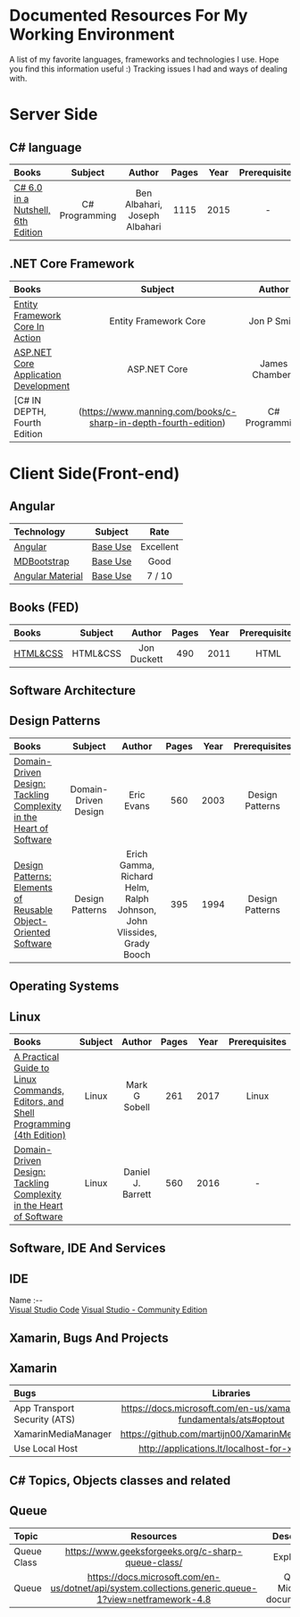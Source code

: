 # Documented Resources For My Working Environment

A list of my favorite languages, frameworks and technologies I use.
Hope you find this information useful :)
Tracking issues I had and ways of dealing with.

# Server Side 

## C# language
Books | Subject | Author | Pages | Year | Prerequisites | Rate
:-- | :--: | :--: | :--: | :--: | :--: | :--:
[C# 6.0 in a Nutshell, 6th Edition](https://www.oreilly.com/library/view/c-60-in/9781491927090/) | C# Programming | Ben Albahari, Joseph Albahari | 1115 | 2015 | - | 7 / 10 |


## .NET Core Framework 
Books | Subject | Author | Pages | Year | Prerequisites | Rate
:-- | :--: | :--: | :--: | :--: | :--: | :--:
[Entity Framework Core In Action](https://www.manning.com/books/entity-framework-core-in-action) | Entity Framework Core | Jon P Smith | 462 | 2018 | Entity Framework | 8.5 / 10  |
[ASP.NET Core Application Development](https://www.amazon.com/ASP-NET-Core-Application-Development-application/dp/1509304061) | ASP.NET Core | James Chambers | 486 | 2016 | .NET | 6 / 10 |
[C# IN DEPTH, Fourth Edition |(https://www.manning.com/books/c-sharp-in-depth-fourth-edition) | C# Programming | Jon Skeet | 496 | 2019 | 7.5 / 10

# Client Side(Front-end)
## Angular
Technology | Subject | Rate  
:-- | :--: | :--: 
[Angular](https://angular.io/) | [Base Use](https://angular.io/tutorial) | Excellent
[MDBootstrap](https://mdbootstrap.com/) | [Base Use](https://mdbootstrap.com/docs/angular/) | Good |
[Angular Material](https://material.angular.io/) | [Base Use](https://material.angular.io/components/categories) | 7 / 10 |
## Books (FED)
Books | Subject | Author | Pages | Year | Prerequisites | Rate
:-- | :--: | :--: | :--: | :--: | :--: | :--:
[HTML&CSS](http://www.htmlandcssbook.com/) | HTML&CSS | Jon Duckett | 490 | 2011 | HTML | 7.5 / 10 |


## Software Architecture
## Design Patterns
Books | Subject | Author | Pages | Year | Prerequisites | Rate
:-- | :--: | :--: | :--: | :--: | :--: | :--:
[Domain-Driven Design: Tackling Complexity in the Heart of Software](https://www.amazon.com/Domain-Driven-Design-Tackling-Complexity-Software/dp/0321125215/ref=sr_1_1?ie=UTF8&qid=1548796859&sr=8-1&keywords=domain+driven+design+eric+evans) | Domain-Driven Design | Eric Evans | 560 | 2003 | Design Patterns | 8.5 / 10 |
[Design Patterns: Elements of Reusable Object-Oriented Software](https://www.amazon.com/Design-Patterns-Elements-Reusable-Object-Oriented/dp/0201633612) | Design Patterns | Erich Gamma, Richard Helm, Ralph Johnson, John Vlissides, Grady Booch | 395  | 1994 | Design Patterns | 7 / 10 |


## Operating Systems
## Linux
Books | Subject | Author | Pages | Year | Prerequisites | Rate
:-- | :--: | :--: | :--: | :--: | :--: | :--:
[A Practical Guide to Linux Commands, Editors, and Shell Programming (4th Edition) ](https://www.amazon.com/Practical-Guide-Commands-Editors-Programming/dp/0134774604) | Linux | Mark G Sobell | 261 | 2017 | Linux | 7.5 / 10 |
[Domain-Driven Design: Tackling Complexity in the Heart of Software](https://www.oreilly.com/library/view/linux-pocket-guide/9781491927557/) | Linux | Daniel J. Barrett | 560 | 2016 | - | 7 / 10 |

## Software, IDE And Services
## IDE
Name 
:--  
[Visual Studio Code](https://code.visualstudio.com/download)
[Visual Studio - Community Edition](https://visualstudio.microsoft.com/downloads/)

## Xamarin, Bugs And Projects
## Xamarin
Bugs | Libraries
:--  | :--: |
App Transport Security (ATS) | https://docs.microsoft.com/en-us/xamarin/ios/app-fundamentals/ats#optout
XamarinMediaManager | https://github.com/martijn00/XamarinMediaManager
Use Local Host | http://applications.lt/localhost-for-xamarin/

## C# Topics, Objects classes and related
## Queue
Topic | Resources | Description
:--  | :--: | :--:
Queue Class | https://www.geeksforgeeks.org/c-sharp-queue-class/ | Explanation
Queue  | https://docs.microsoft.com/en-us/dotnet/api/system.collections.generic.queue-1?view=netframework-4.8 | Queue<T> Microsoft documentation 
